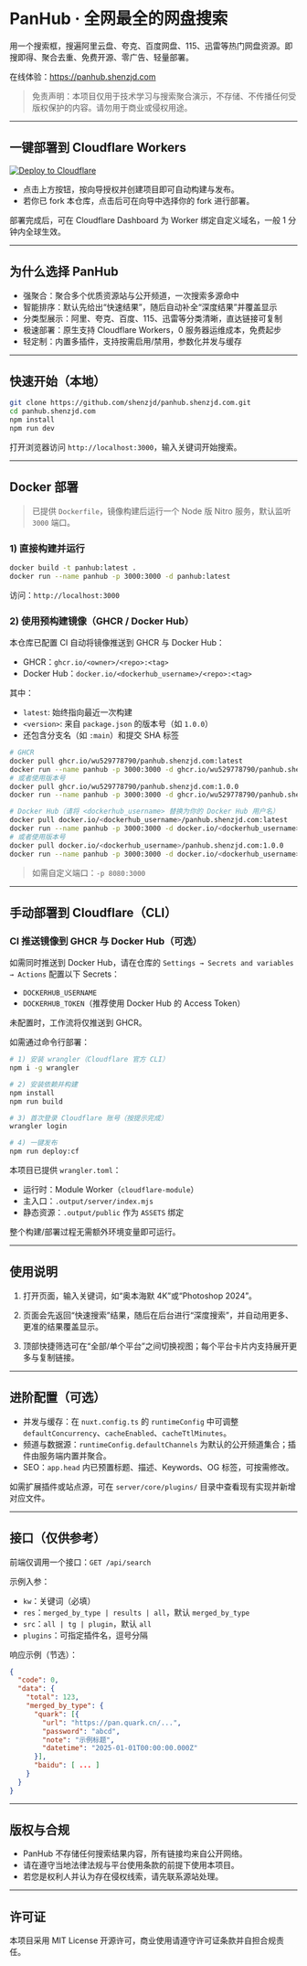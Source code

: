 # PanHub · 全网最全的网盘搜索

用一个搜索框，搜遍阿里云盘、夸克、百度网盘、115、迅雷等热门网盘资源。即搜即得、聚合去重、免费开源、零广告、轻量部署。

在线体验：<https://panhub.shenzjd.com>

> 免责声明：本项目仅用于技术学习与搜索聚合演示，不存储、不传播任何受版权保护的内容。请勿用于商业或侵权用途。

---

## 一键部署到 Cloudflare Workers

[![Deploy to Cloudflare](https://deploy.workers.cloudflare.com/button)](https://deploy.workers.cloudflare.com/?url=https://github.com/shenzjd/panhub.shenzjd.com)

- 点击上方按钮，按向导授权并创建项目即可自动构建与发布。
- 若你已 fork 本仓库，点击后可在向导中选择你的 fork 进行部署。

部署完成后，可在 Cloudflare Dashboard 为 Worker 绑定自定义域名，一般 1 分钟内全球生效。

---

## 为什么选择 PanHub

- 强聚合：聚合多个优质资源站与公开频道，一次搜索多源命中
- 智能排序：默认先给出“快速结果”，随后自动补全“深度结果”并覆盖显示
- 分类型展示：阿里、夸克、百度、115、迅雷等分类清晰，直达链接可复制
- 极速部署：原生支持 Cloudflare Workers，0 服务器运维成本，免费起步
- 轻定制：内置多插件，支持按需启用/禁用，参数化并发与缓存

---

## 快速开始（本地）

```bash
git clone https://github.com/shenzjd/panhub.shenzjd.com.git
cd panhub.shenzjd.com
npm install
npm run dev
```

打开浏览器访问 `http://localhost:3000`，输入关键词开始搜索。

---

## Docker 部署

> 已提供 `Dockerfile`，镜像构建后运行一个 Node 版 Nitro 服务，默认监听 `3000` 端口。

### 1) 直接构建并运行

```bash
docker build -t panhub:latest .
docker run --name panhub -p 3000:3000 -d panhub:latest
```

访问：`http://localhost:3000`

### 2) 使用预构建镜像（GHCR / Docker Hub）

本仓库已配置 CI 自动将镜像推送到 GHCR 与 Docker Hub：

- GHCR：`ghcr.io/<owner>/<repo>:<tag>`
- Docker Hub：`docker.io/<dockerhub_username>/<repo>:<tag>`

其中：

- `latest`: 始终指向最近一次构建
- `<version>`: 来自 `package.json` 的版本号（如 `1.0.0`）
- 还包含分支名（如 `:main`）和提交 SHA 标签

```bash
# GHCR
docker pull ghcr.io/wu529778790/panhub.shenzjd.com:latest
docker run --name panhub -p 3000:3000 -d ghcr.io/wu529778790/panhub.shenzjd.com:latest
# 或者使用版本号
docker pull ghcr.io/wu529778790/panhub.shenzjd.com:1.0.0
docker run --name panhub -p 3000:3000 -d ghcr.io/wu529778790/panhub.shenzjd.com:1.0.0

# Docker Hub（请将 <dockerhub_username> 替换为你的 Docker Hub 用户名）
docker pull docker.io/<dockerhub_username>/panhub.shenzjd.com:latest
docker run --name panhub -p 3000:3000 -d docker.io/<dockerhub_username>/panhub.shenzjd.com:latest
# 或者使用版本号
docker pull docker.io/<dockerhub_username>/panhub.shenzjd.com:1.0.0
docker run --name panhub -p 3000:3000 -d docker.io/<dockerhub_username>/panhub.shenzjd.com:1.0.0
```

> 如需自定义端口：`-p 8080:3000`

---

## 手动部署到 Cloudflare（CLI）

### CI 推送镜像到 GHCR 与 Docker Hub（可选）

如需同时推送到 Docker Hub，请在仓库的 `Settings → Secrets and variables → Actions` 配置以下 Secrets：

- `DOCKERHUB_USERNAME`
- `DOCKERHUB_TOKEN`（推荐使用 Docker Hub 的 Access Token）

未配置时，工作流将仅推送到 GHCR。

如需通过命令行部署：

```bash
# 1) 安装 wrangler（Cloudflare 官方 CLI）
npm i -g wrangler

# 2) 安装依赖并构建
npm install
npm run build

# 3) 首次登录 Cloudflare 账号（按提示完成）
wrangler login

# 4) 一键发布
npm run deploy:cf
```

本项目已提供 `wrangler.toml`：

- 运行时：Module Worker（`cloudflare-module`）
- 主入口：`.output/server/index.mjs`
- 静态资源：`.output/public` 作为 `ASSETS` 绑定

整个构建/部署过程无需额外环境变量即可运行。

---

## 使用说明

1) 打开页面，输入关键词，如“奥本海默 4K”或“Photoshop 2024”。

2) 页面会先返回“快速搜索”结果，随后在后台进行“深度搜索”，并自动用更多、更准的结果覆盖显示。

3) 顶部快捷筛选可在“全部/单个平台”之间切换视图；每个平台卡片内支持展开更多与复制链接。

---

## 进阶配置（可选）

- 并发与缓存：在 `nuxt.config.ts` 的 `runtimeConfig` 中可调整 `defaultConcurrency`、`cacheEnabled`、`cacheTtlMinutes`。
- 频道与数据源：`runtimeConfig.defaultChannels` 为默认的公开频道集合；插件由服务端内置并聚合。
- SEO：`app.head` 内已预置标题、描述、Keywords、OG 标签，可按需修改。

如需扩展插件或站点源，可在 `server/core/plugins/` 目录中查看现有实现并新增对应文件。

---

## 接口（仅供参考）

前端仅调用一个接口：`GET /api/search`

示例入参：

- `kw`：关键词（必填）
- `res`：`merged_by_type | results | all`，默认 `merged_by_type`
- `src`：`all | tg | plugin`，默认 `all`
- `plugins`：可指定插件名，逗号分隔

响应示例（节选）：

```json
{
  "code": 0,
  "data": {
    "total": 123,
    "merged_by_type": {
      "quark": [{
        "url": "https://pan.quark.cn/...",
        "password": "abcd",
        "note": "示例标题",
        "datetime": "2025-01-01T00:00:00.000Z"
      }],
      "baidu": [ ... ]
    }
  }
}
```

---

## 版权与合规

- PanHub 不存储任何搜索结果内容，所有链接均来自公开网络。
- 请在遵守当地法律法规与平台使用条款的前提下使用本项目。
- 若您是权利人并认为存在侵权线索，请先联系源站处理。

---

## 许可证

本项目采用 MIT License 开源许可，商业使用请遵守许可证条款并自担合规责任。

